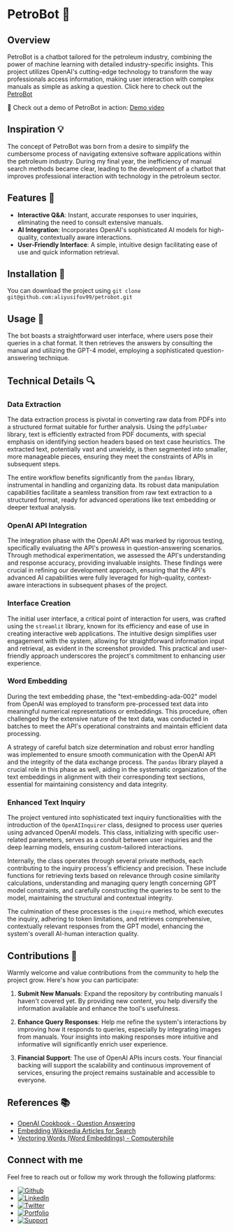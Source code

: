 # PetroBot 🤖

## Overview

PetroBot is a chatbot tailored for the petroleum industry, combining the power of machine learning with detailed industry-specific insights. This project utilizes OpenAI's cutting-edge technology to transform the way professionals access information, making user interaction with complex manuals as simple as asking a question. Click here to check out the [PetroBot](https://petrobot.streamlit.app/)

🎥 Check out a demo of PetroBot in action:
[Demo video](https://github.com/aliyusifov99/petrobot/assets/72607596/ce24a3c7-d50a-4c6f-87c0-4e9a302519e7)

## Inspiration 💡

The concept of PetroBot was born from a desire to simplify the cumbersome process of navigating extensive software applications within the petroleum industry. During my final year, the inefficiency of manual search methods became clear, leading to the development of a chatbot that improves professional interaction with technology in the petroleum sector.

## Features 🌟

- **Interactive Q&A**: Instant, accurate responses to user inquiries, eliminating the need to consult extensive manuals.
- **AI Integration**: Incorporates OpenAI's sophisticated AI models for high-quality, contextually aware interactions.
- **User-Friendly Interface**: A simple, intuitive design facilitating ease of use and quick information retrieval.

## Installation 🔧

You can download the project using `git clone git@github.com:aliyusifov99/petrobot.git`

## Usage 🚀

The bot boasts a straightforward user interface, where users pose their queries in a chat format. It then retrieves the answers by consulting the manual and utilizing the GPT-4 model, employing a sophisticated question-answering technique.

## Technical Details 🔍

### Data Extraction

The data extraction process is pivotal in converting raw data from PDFs into a structured format suitable for further analysis. Using the `pdfplumber` library, text is efficiently extracted from PDF documents, with special emphasis on identifying section headers based on text case heuristics. The extracted text, potentially vast and unwieldy, is then segmented into smaller, more manageable pieces, ensuring they meet the constraints of APIs in subsequent steps.

The entire workflow benefits significantly from the `pandas` library, instrumental in handling and organizing data. Its robust data manipulation capabilities facilitate a seamless transition from raw text extraction to a structured format, ready for advanced operations like text embedding or deeper textual analysis.

### OpenAI API Integration

The integration phase with the OpenAI API was marked by rigorous testing, specifically evaluating the API's prowess in question-answering scenarios. Through methodical experimentation, we assessed the API's understanding and response accuracy, providing invaluable insights. These findings were crucial in refining our development approach, ensuring that the API's advanced AI capabilities were fully leveraged for high-quality, context-aware interactions in subsequent phases of the project.

### Interface Creation

The initial user interface, a critical point of interaction for users, was crafted using the `streamlit` library, known for its efficiency and ease of use in creating interactive web applications. The intuitive design simplifies user engagement with the system, allowing for straightforward information input and retrieval, as evident in the screenshot provided. This practical and user-friendly approach underscores the project's commitment to enhancing user experience.

### Word Embedding

During the text embedding phase, the "text-embedding-ada-002" model from OpenAI was employed to transform pre-processed text data into meaningful numerical representations or embeddings. This procedure, often challenged by the extensive nature of the text data, was conducted in batches to meet the API's operational constraints and maintain efficient data processing.

A strategy of careful batch size determination and robust error handling was implemented to ensure smooth communication with the OpenAI API and the integrity of the data exchange process. The `pandas` library played a crucial role in this phase as well, aiding in the systematic organization of the text embeddings in alignment with their corresponding text sections, essential for maintaining consistency and data integrity.

### Enhanced Text Inquiry

The project ventured into sophisticated text inquiry functionalities with the introduction of the `OpenAIInquirer` class, designed to process user queries using advanced OpenAI models. This class, initializing with specific user-related parameters, serves as a conduit between user inquiries and the deep learning models, ensuring custom-tailored interactions.

Internally, the class operates through several private methods, each contributing to the inquiry process's efficiency and precision. These include functions for retrieving texts based on relevance through cosine similarity calculations, understanding and managing query length concerning GPT model constraints, and carefully constructing the queries to be sent to the model, maintaining the structural and contextual integrity.

The culmination of these processes is the `inquire` method, which executes the inquiry, adhering to token limitations, and retrieves comprehensive, contextually relevant responses from the GPT model, enhancing the system's overall AI-human interaction quality.

## Contributions 👥

Warmly welcome and value contributions from the community to help the project grow. Here's how you can participate:

1. **Submit New Manuals**: Expand the repository by contributing manuals I haven't covered yet. By providing new content, you help diversify the information available and enhance the tool's usefulness.

2. **Enhance Query Responses**: Help me refine the system's interactions by improving how it responds to queries, especially by integrating images from manuals. Your insights into making responses more intuitive and informative will significantly enrich user experience.

3. **Financial Support**: The use of OpenAI APIs incurs costs. Your financial backing will support the scalability and continuous improvement of services, ensuring the project remains sustainable and accessible to everyone.


## References 📚

- [OpenAI Cookbook - Question Answering](https://github.com/openai/openai-cookbook/blob/main/examples/Question_answering_using_embeddings.ipynb)
- [Embedding Wikipedia Articles for Search](https://github.com/openai/openai-cookbook/blob/12f7c13b61cbe6703cbe7d5038eb9ed522f84141/examples/Embedding_Wikipedia_articles_for_search.ipynb)
- [Vectoring Words (Word Embeddings) - Computerphile](https://www.youtube.com/watch?v=gQddtTdmG_8)

## Connect with me

Feel free to reach out or follow my work through the following platforms:

- [![Github](https://img.shields.io/badge/GitHub-100000?style=for-the-badge&logo=github&logoColor=white)](https://github.com/aliyusifov99)
- [![LinkedIn](https://img.shields.io/badge/LinkedIn-0077B5?style=for-the-badge&logo=linkedin&logoColor=white)](https://www.linkedin.com/in/ali-yusifov/)
- [![Twitter](https://img.shields.io/badge/Twitter-1DA1F2?style=for-the-badge&logo=twitter&logoColor=white)](https://twitter.com/aliyusifovpy)
- [![Portfolio](https://img.shields.io/badge/Personal_Website-4CAF50?style=for-the-badge&logo=google-earth&logoColor=white)](https://www.datascienceportfol.io/aliyusifov)
- [![Support](https://img.shields.io/badge/Buy_Me_A_Coffee-F7DF1E?style=for-the-badge&logo=buy-me-a-coffee&logoColor=black)](https://www.buymeacoffee.com/aliyusifov)



